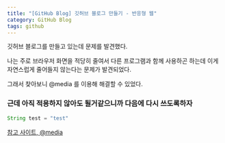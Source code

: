```yaml
---
title: "[GitHub Blog] 깃허브 블로그 만들기 - 반응형 웹"
category: GitHub Blog
tags: github
---
```

깃허브 블로그를 만들고 있는데 문제를 발견했다.

나는 주로 브라우저 화면을 적당히 줄여서 다른 프로그램과 함께 사용하곤 하는데 이게 자연스럽게 줄어들지 않는다는 문제가 발견되었다.

그래서 찾아보니 @media 를 이용해 해결할 수 있었다.

### 근데 아직 적용하지 않아도 될거같으니까 다음에 다시 쓰도록하자

```java
String test = "test"
```

[참고 사이트, @media](https://www.codingfactory.net/10534)
